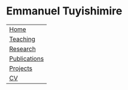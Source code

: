 # Emmanuel Tuyishimire
|     |
| --- |
|[Home](https://etuyishimire.github.io/Home/)|
|[Teaching](https://etuyishimire.github.io/Teaching/)|
|[Research](https://etuyishimire.github.io/Research/)|
|[Publications](https://etuyishimire.github.io/publications/)|
|[Projects](https://etuyishimire.github.io/Projects/)|
|[CV](https://etuyishimire.github.io/CV/)|




